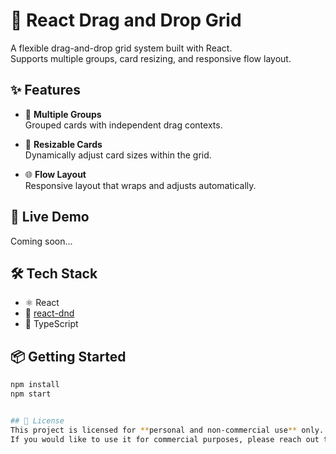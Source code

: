 # 🧱 React Drag and Drop Grid

A flexible drag-and-drop grid system built with React.  
Supports multiple groups, card resizing, and responsive flow layout.

## ✨ Features

- 🧩 **Multiple Groups**  
  Grouped cards with independent drag contexts.

- 🔲 **Resizable Cards**  
  Dynamically adjust card sizes within the grid.

- 🌐 **Flow Layout**  
  Responsive layout that wraps and adjusts automatically.

## 🚀 Live Demo  
Coming soon...

## 🛠️ Tech Stack
- ⚛️ React
- 🧠 [react-dnd](https://react-dnd.github.io/react-dnd/about)
- 🧰 TypeScript

## 📦 Getting Started

```bash
npm install
npm start


## 📄 License
This project is licensed for **personal and non-commercial use** only.  
If you would like to use it for commercial purposes, please reach out to: kyizhuguo@gmail.com